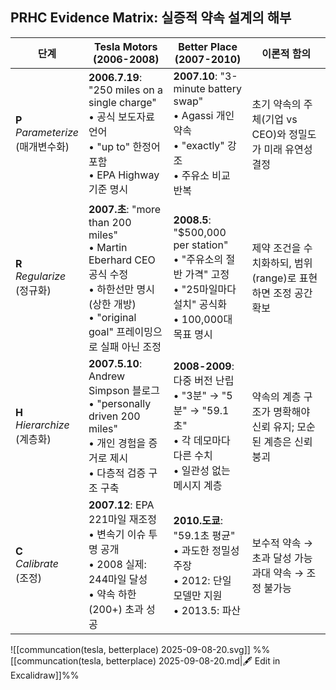 ## PRHC Evidence Matrix: 실증적 약속 설계의 해부

| **단계**                             | **Tesla Motors (2006-2008)**                                                                                               | **Better Place (2007-2010)**                                                                     | **이론적 함의**                             |
| ---------------------------------- | -------------------------------------------------------------------------------------------------------------------------- | ------------------------------------------------------------------------------------------------ | -------------------------------------- |
| **P**<br>_Parameterize_<br>(매개변수화) | **2006.7.19**: "250 miles on a single charge"<br>• 공식 보도자료 언어<br>• "up to" 한정어 포함<br>• EPA Highway 기준 명시                   | **2007.10**: "3-minute battery swap"<br>• Agassi 개인 약속<br>• "exactly" 강조<br>• 주유소 비교 반복          | 초기 약속의 주체(기업 vs CEO)와 정밀도가 미래 유연성 결정   |
| **R**<br>_Regularize_<br>(정규화)     | **2007.초**: "more than 200 miles"<br>• Martin Eberhard CEO 공식 수정<br>• 하한선만 명시 (상한 개방)<br>• "original goal" 프레이밍으로 실패 아닌 조정 | **2008.5**: "$500,000 per station"<br>• "주유소의 절반 가격" 고정<br>• "25마일마다 설치" 공식화<br>• 100,000대 목표 명시 | 제약 조건을 수치화하되, 범위(range)로 표현하면 조정 공간 확보 |
| **H**<br>_Hierarchize_<br>(계층화)    | **2007.5.10**: Andrew Simpson 블로그<br>• "personally driven 200 miles"<br>• 개인 경험을 증거로 제시<br>• 다층적 검증 구조 구축                  | **2008-2009**: 다중 버전 난립<br>• "3분" → "5분" → "59.1초"<br>• 각 데모마다 다른 수치<br>• 일관성 없는 메시지 계층          | 약속의 계층 구조가 명확해야 신뢰 유지; 모순된 계층은 신뢰 붕괴   |
| **C**<br>_Calibrate_<br>(조정)       | **2007.12**: EPA 221마일 재조정<br>• 변속기 이슈 투명 공개<br>• 2008 실제: 244마일 달성<br>• 약속 하한(200+) 초과 성공                                 | **2010.도쿄**: "59.1초 평균"<br>• 과도한 정밀성 주장<br>• 2012: 단일 모델만 지원<br>• 2013.5: 파산                     | 보수적 약속 → 초과 달성 가능<br>과대 약속 → 조정 불가능    |
![[communcation(tesla, betterplace) 2025-09-08-20.svg]]
%%[[communcation(tesla, betterplace) 2025-09-08-20.md|🖋 Edit in Excalidraw]]%%